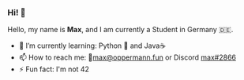### Hi! 👋

Hello, my name is **Max**, and I am currently a Student in Germany 🇩🇪.

- 🌱 I’m currently learning: Python 🐍 and Java☕
- 📫 How to reach me: 📧[max@oppermann.fun](mailto:max@oppermann.fun) or Discord [max#2866](https://discordapp.com/users/293787249915723777)
- ⚡ Fun fact: I'm not 42
